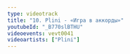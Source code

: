 ```yaml
---
type: videotrack
title: "10. Plini - «Игра в аккорды»"
youtubeId: "_B770slBTHU"
videoevents: vevt0041
videoartists: ["Plini"]
---
```

